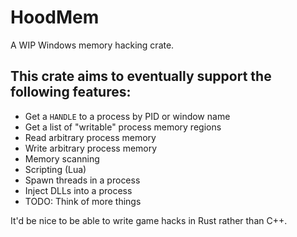 # HoodMem

A WIP Windows memory hacking crate.

## This crate aims to eventually support the following features:

- Get a `HANDLE` to a process by PID or window name
- Get a list of "writable" process memory regions
- Read arbitrary process memory
- Write arbitrary process memory
- Memory scanning
- Scripting (Lua)
- Spawn threads in a process
- Inject DLLs into a process
- TODO: Think of more things

It'd be nice to be able to write game hacks in Rust rather than C++.